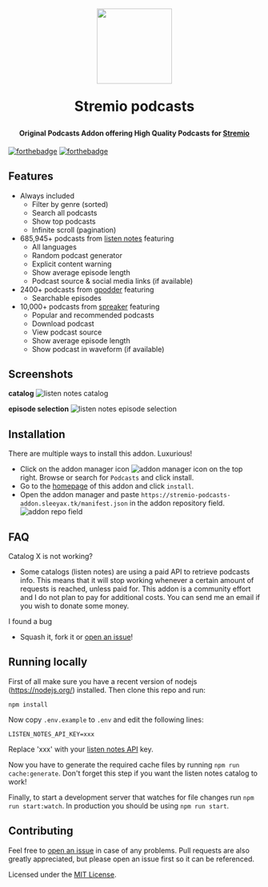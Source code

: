 <h1 align="center">
  <img width="150" src="https://i.imgur.com/7UJTRkI.png" />
  <p>Stremio podcasts</p>
</h1>

<h4 align="center">Original Podcasts Addon offering High Quality Podcasts for <a href="https://www.stremio.com/" target="_blank">Stremio</a>
</h4>

[![forthebadge](https://forthebadge.com/images/badges/built-with-love.svg)](https://forthebadge.com) [![forthebadge](https://forthebadge.com/images/badges/for-you.svg)](https://forthebadge.com)

## Features
* Always included
    * Filter by genre (sorted)
    * Search all podcasts
    * Show top podcasts
    * Infinite scroll (pagination)
* 685,945+ podcasts from [listen notes](https://www.listennotes.com/) featuring
    * All languages
    * Random podcast generator
    * Explicit content warning
    * Show average episode length
    * Podcast source & social media links (if available)
* 2400+ podcasts from [gpodder](https://www.gpodder.net/) featuring
    * Searchable episodes
* 10,000+ podcasts from [spreaker](https://www.spreaker.com/) featuring
    * Popular and recommended podcasts
    * Download podcast
    * View podcast source
    * Show average episode length
    * Show podcast in waveform (if available)

## Screenshots
**catalog**
![listen notes catalog](https://i.imgur.com/AGcNgNj.jpg)

**episode selection**
![listen notes episode selection](https://i.imgur.com/sNhsNND.jpg)

## Installation
There are multiple ways to install this addon. Luxurious!
* Click on the addon manager icon ![addon manager icon](https://i.imgur.com/oFBLNem.png) on the top right. Browse or search for `Podcasts` and click install. 
* Go to the [homepage](https://stremio-podcasts-addon.sleeyax.tk/) of this addon and click `install`.
* Open the addon manager and paste `https://stremio-podcasts-addon.sleeyax.tk/manifest.json` in the addon repository field.<br>
![addon repo field](https://i.imgur.com/RODMkww.png)

## FAQ
Catalog X is not working?
- Some catalogs (listen notes) are using a paid API to retrieve podcasts info. This means that it will stop working whenever a certain amount of requests is reached, unless paid for. This addon is a community effort and I do not plan to pay for additional costs. You can send me an email if you wish to donate some money.

I found a bug
- Squash it, fork it or [open an issue](https://github.com/sleeyax/stremio-podcasts-addon/issues/new)!

## Running locally
First of all make sure you have a recent version of nodejs (https://nodejs.org/) installed. Then clone this repo and run:
```
npm install
```
Now copy `.env.example` to `.env` and edit the following lines:
```
LISTEN_NOTES_API_KEY=xxx
```
Replace 'xxx' with your [listen notes API](https://www.listennotes.com/api/) key.

Now you have to generate the required cache files by running `npm run cache:generate`. Don't forget this step if you want the listen notes catalog to work!

Finally, to start a development server that watches for file changes run `npm run start:watch`. In production you should be using `npm run start`.

## Contributing
Feel free to [open an issue](https://github.com/sleeyax/stremio-podcasts-addon/issues/new) in case of any problems. Pull requests are also greatly appreciated, but please open an issue first so it can be referenced.

Licensed under the [MIT License](https://mit-license.org/).
